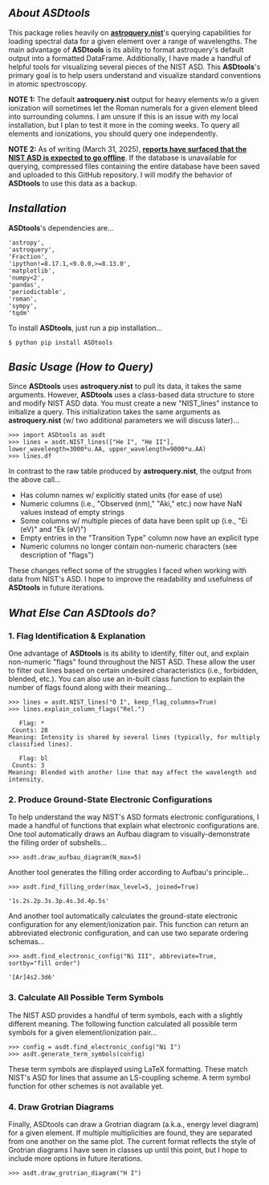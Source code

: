 ## ___About ASDtools___

This package relies heavily on __[astroquery.nist](https://astroquery.readthedocs.io/en/latest/nist/nist.html)__'s querying capabilities for loading spectral data for a given element over a range of wavelengths. The main advantage of __ASDtools__ is its ability to format astroquery's default output into a formatted DataFrame. Additionally, I have made a handful of helpful tools for visualizing several pieces of the NIST ASD. This __ASDtools__'s primary goal is to help users understand and visualize standard conventions in atomic spectroscopy.

__NOTE 1:__ The default __astroquery.nist__ output for heavy elements w/o a given ionization will sometimes let the Roman numerals for a given element bleed into surrounding columns. I am unsure if this is an issue with my local installation, but I plan to test it more in the coming weeks. To query all elements and ionizations, you should query one independently.

__NOTE 2:__ As of writing (March 31, 2025), __[reports have surfaced that the NIST ASD is expected to go offline](https://www.wired.com/story/nist-doge-layoffs-atomic-spectroscopy/)__. If the database is unavailable for querying, compressed files containing the entire database have been saved and uploaded to this GitHub repository. I will modify the behavior of __ASDtools__ to use this data as a backup.

## ___Installation___
__ASDtools__'s dependencies are...

```
'astropy',
'astroquery',
'Fraction',
'ipython!=8.17.1,<9.0.0,>=8.13.0',
'matplotlib',
'numpy<2',
'pandas',
'periodictable',
'roman',
'sympy',
'tqdm'
```

To install __ASDtools__, just run a pip installation...

```
$ python pip install ASDtools
```

## ___Basic Usage (How to Query)___
Since __ASDtools__ uses __astroquery.nist__ to pull its data, it takes the same arguments. However, __ASDtools__ uses a class-based data structure to store and modify NIST ASD data. You must create a new "NIST_lines" instance to initialize a query. This initialization takes the same arguments as __astroquery.nist__ (w/ two additional parameters we will discuss later)...

```
>>> import ASDtools as asdt
>>> lines = asdt.NIST_lines(["He I", "He II"], lower_wavelength=3000*u.AA, upper_wavelength=9000*u.AA)
>>> lines.df
```

In contrast to the raw table produced by __astroquery.nist__, the output from the above call...

- Has column names w/ explicitly stated units (for ease of use)
- Numeric columns (i.e., "Observed (nm)," "Aki," etc.) now have NaN values instead of empty strings
- Some columns w/ multiple pieces of data have been split up (i.e., "Ei (eV)" and "Ek (eV)")
- Empty entries in the "Transition Type" column now have an explicit type
- Numeric columns no longer contain non-numeric characters (see description of "flags")

These changes reflect some of the struggles I faced when working with data from NIST's ASD. I hope to improve the readability and usefulness of __ASDtools__ in future iterations.

## ___What Else Can ASDtools do?___

### 1. Flag Identification & Explanation
One advantage of __ASDtools__ is its ability to identify, filter out, and explain non-numeric "flags" found throughout the NIST ASD. These allow the user to filter out lines based on certain undesired characteristics (i.e., forbidden, blended, etc.). You can also use an in-built class function to explain the number of flags found along with their meaning...
```text
>>> lines = asdt.NIST_lines("O I", keep_flag_columns=True)
>>> lines.explain_column_flags("Rel.")

   Flag: *
 Counts: 28
Meaning: Intensity is shared by several lines (typically, for multiply classified lines).

   Flag: bl
 Counts: 3
Meaning: Blended with another line that may affect the wavelength and intensity.
```

### 2. Produce Ground-State Electronic Configurations

To help understand the way NIST's ASD formats electronic configurations, I made a handful of functions that explain what electronic configurations are. One tool automatically draws an Aufbau diagram to visually-demonstrate the filling order of subshells...
```
>>> asdt.draw_aufbau_diagram(N_max=5)
```
Another tool generates the filling order according to Aufbau's principle...
```
>>> asdt.find_filling_order(max_level=5, joined=True)

'1s.2s.2p.3s.3p.4s.3d.4p.5s'
```

And another tool automatically calculates the ground-state electronic configuration for any element/ionization pair. This function can return an abbreviated electronic configuration, and can use two separate ordering schemas...
```
>>> asdt.find_electronic_config("Ni III", abbreviate=True, sortby="fill order")

'[Ar]4s2.3d6'
```

### 3. Calculate All Possible Term Symbols

The NIST ASD provides a handful of term symbols, each with a slightly different meaning. The following function calculated all possible term symbols for a given element/ionization pair...
```
>>> config = asdt.find_electronic_config("Ni I")
>>> asdt.generate_term_symbols(config)
```
These term symbols are displayed using LaTeX formatting. These match NIST's ASD for lines that assume an LS-coupling scheme. A term symbol function for other schemes is not available yet.

### 4. Draw Grotrian Diagrams

Finally, ASDtools can draw a Grotrian diagram (a.k.a., energy level diagram) for a given element. If multiple multiplicities are found, they are separated from one another on the same plot. The current format reflects the style of Grotrian diagrams I have seen in classes up until this point, but I hope to include more options in future iterations.
```
>>> asdt.draw_grotrian_diagram("H I")
```
